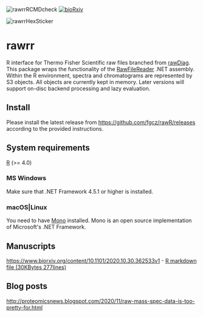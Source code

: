 ![rawrrRCMDcheck](https://github.com/fgcz/rawrr/workflows/R-CMD-check-rawrr/badge.svg)
[![bioRxiv](https://img.shields.io/badge/bioRxiv-10.1101%2F2020.10.30.362533-brightgreen)](http://dx.doi.org/10.1101/2020.10.30.362533)


![rawrrHexSticker](https://github.com/fgcz/rawrr/blob/master/rawrr_logo.png)

# rawrr
R interface for Thermo Fisher Scientific raw files branched from [rawDiag](https://github.com/fgcz/rawDiag). This package wraps the functionality of the [RawFileReader](https://planetorbitrap.com/rawfilereader) .NET assembly. Within the R environment, spectra and chromatograms are represented by S3 objects. All objects are currently kept in memory. Later versions will support on-disc backend processing and lazy evaluation. 

## Install

Please install the latest release from https://github.com/fgcz/rawR/releases according to the provided instructions.

## System requirements

[R](https://cran.r-project.org/) (>= 4.0)
 
### MS Windows

Make sure that .NET Framework 4.5.1 or higher is installed.

### macOS|Linux

You need to have [Mono](https://www.mono-project.com) installed. Mono is an open source implementation of Microsoft's .NET Framework.

## Manuscripts

https://www.biorxiv.org/content/10.1101/2020.10.30.362533v1 - [R markdown file (30KBytes 277lines)](https://github.com/fgcz/rawrr/blob/master/vignettes/rawrr.Rmd)

## Blog posts

http://proteomicsnews.blogspot.com/2020/11/raw-mass-spec-data-is-too-pretty-for.html
